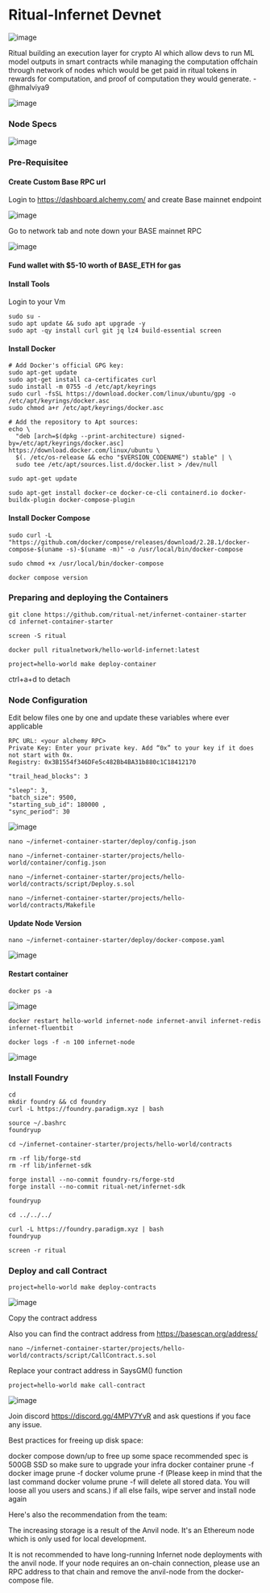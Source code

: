 # Ritual-Infernet Devnet
![image](https://github.com/user-attachments/assets/31e672e1-46c8-420a-9614-bba64febcb3e)

Ritual building an execution layer for crypto AI which allow devs to run ML model outputs in smart contracts while managing the computation offchain through network of nodes which would be get paid in ritual tokens in rewards for computation, and proof of computation they would generate. -@hmalviya9

![image](https://github.com/user-attachments/assets/40128c7c-5278-471a-822c-947e8f17f7dd)

### Node Specs
![image](https://github.com/user-attachments/assets/50bd2689-cc14-4056-8c07-1bbc5d317cfc)

### Pre-Requisitee

#### Create Custom Base RPC url

Login to https://dashboard.alchemy.com/ and create Base mainnet endpoint

![image](https://github.com/user-attachments/assets/3e16122d-a24b-4dd2-98a5-0fc73715fc01)


Go to network tab and note down your BASE mainnet RPC

![image](https://github.com/user-attachments/assets/a2c58742-a752-4f5d-8fcd-d241304b545f)

#### Fund wallet with $5-10 worth of BASE_ETH for gas

#### Install Tools

Login to your Vm

```
sudo su -
sudo apt update && sudo apt upgrade -y
sudo apt -qy install curl git jq lz4 build-essential screen
```
#### Install Docker
```
# Add Docker's official GPG key:
sudo apt-get update
sudo apt-get install ca-certificates curl
sudo install -m 0755 -d /etc/apt/keyrings
sudo curl -fsSL https://download.docker.com/linux/ubuntu/gpg -o /etc/apt/keyrings/docker.asc
sudo chmod a+r /etc/apt/keyrings/docker.asc

# Add the repository to Apt sources:
echo \
  "deb [arch=$(dpkg --print-architecture) signed-by=/etc/apt/keyrings/docker.asc] https://download.docker.com/linux/ubuntu \
  $(. /etc/os-release && echo "$VERSION_CODENAME") stable" | \
  sudo tee /etc/apt/sources.list.d/docker.list > /dev/null
```
```
sudo apt-get update
```
```
sudo apt-get install docker-ce docker-ce-cli containerd.io docker-buildx-plugin docker-compose-plugin
```

#### Install Docker Compose

```
sudo curl -L "https://github.com/docker/compose/releases/download/2.28.1/docker-compose-$(uname -s)-$(uname -m)" -o /usr/local/bin/docker-compose
```
```
sudo chmod +x /usr/local/bin/docker-compose
```
```
docker compose version
```
### Preparing and deploying the Containers

```
git clone https://github.com/ritual-net/infernet-container-starter
cd infernet-container-starter
```
```
screen -S ritual
```
```
docker pull ritualnetwork/hello-world-infernet:latest
```
```
project=hello-world make deploy-container
```
ctrl+a+d to detach

### Node Configuration

Edit below files one by one and update these variables where ever applicable

```
RPC URL: <your alchemy RPC>
Private Key: Enter your private key. Add “0x” to your key if it does not start with 0x.
Registry: 0x3B1554f346DFe5c482Bb4BA31b880c1C18412170
```
```
"trail_head_blocks": 3
```
```
"sleep": 3,
"batch_size": 9500,
"starting_sub_id": 180000 ,
"sync_period": 30
```
![image](https://github.com/user-attachments/assets/ab3845c2-545a-42bd-8810-a93ea04f7465)

```
nano ~/infernet-container-starter/deploy/config.json
```
```
nano ~/infernet-container-starter/projects/hello-world/container/config.json
```
```
nano ~/infernet-container-starter/projects/hello-world/contracts/script/Deploy.s.sol
```
```
nano ~/infernet-container-starter/projects/hello-world/contracts/Makefile
```
#### Update Node Version

```
nano ~/infernet-container-starter/deploy/docker-compose.yaml
```
![image](https://github.com/user-attachments/assets/5fb08abd-58dd-4cda-8bf5-35d0b2fc224d)

#### Restart container

```
docker ps -a
```
![image](https://github.com/user-attachments/assets/24061ec0-a0e2-40e6-8795-a4a0110be88f)

```
docker restart hello-world infernet-node infernet-anvil infernet-redis infernet-fluentbit
```
```
docker logs -f -n 100 infernet-node
```
![image](https://github.com/user-attachments/assets/d4ee502e-cdc4-4870-8d8f-416f7d0be181)

### Install Foundry

```
cd
mkdir foundry && cd foundry
curl -L https://foundry.paradigm.xyz | bash
```
```
source ~/.bashrc
foundryup
```
```
cd ~/infernet-container-starter/projects/hello-world/contracts
```
```
rm -rf lib/forge-std
rm -rf lib/infernet-sdk
```
```
forge install --no-commit foundry-rs/forge-std
forge install --no-commit ritual-net/infernet-sdk
```
```
foundryup
```

```
cd ../../../
```
```
curl -L https://foundry.paradigm.xyz | bash
foundryup
```
```
screen -r ritual
```
### Deploy and call Contract

```
project=hello-world make deploy-contracts
```
![image](https://github.com/user-attachments/assets/58f70a79-6bca-4b31-9b15-1527f347ceb3)

Copy the contract address

Also you can find the contract address from https://basescan.org/address/<wallet>

```
nano ~/infernet-container-starter/projects/hello-world/contracts/script/CallContract.s.sol
```
Replace your contract address in SaysGM() function

```
project=hello-world make call-contract
```
![image](https://github.com/user-attachments/assets/63e8b641-c37d-486a-8218-048fd4bc6016)

Join discord https://discord.gg/4MPV7YvR and ask questions if you face any issue.

Best practices for freeing up disk space:

docker compose down/up to free up some space
recommended spec is 500GB SSD so make sure to upgrade your infra
docker container prune -f
docker image prune -f
docker volume prune -f (Please keep in mind that the last command docker volume prune -f will delete all stored data. You will loose all you users and scans.)
if all else fails, wipe server and install node again

Here's also the recommendation from the team:

The increasing storage is a result of the Anvil node. It's an Ethereum node which is only used for local development. 

It is not recommended to have long-running Infernet node deployments with the anvil node. If your node requires an on-chain connection, please use an RPC address to that chain and remove the anvil-node from the docker-compose file.


